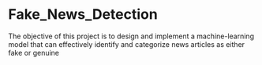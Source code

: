 # Fake_News_Detection
 The objective of this project is to design and implement a machine-learning model that can effectively identify and categorize news articles as either fake or genuine
